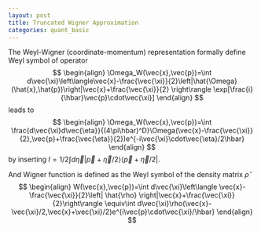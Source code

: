 ```yaml
---
layout: post
title: Truncated Wigner Approximation
categories: quant_basic 
---
```

The Weyl-Wigner (coordinate-momentum) representation formally define Weyl symbol of operator
$$
\begin{align}
\Omega_W(\vec{x},\vec{p})=\int d\vec{\xi}\left\langle\vec{x}-\frac{\vec{\xi}}{2}\left|\hat{\Omega}(\hat{x},\hat{p})\right|\vec{x}+\frac{\vec{\xi}}{2} \right\rangle \exp[\frac{i}{\hbar}\vec{p}\cdot\vec{\xi}]
\end{align}
$$
leads to 
$$
\begin{align}
\Omega_W(\vec{x},\vec{p})=\int \frac{d\vec{\xi}d\vec{\eta}}{(4\pi\hbar)^D}\Omega(\vec{x}-\frac{\vec{\xi}}{2},\vec{p}+\frac{\vec{\eta}}{2})e^{-i\vec{\xi}\cdot\vec{\eta}/2\hbar}
\end{align}
$$
by inserting $I = 1/2\int d\vec{\eta}|\vec{p}+\vec{\eta}/2\rangle\langle\vec{p}+\vec{\eta}/2|$.

And Wigner function is defined as the Weyl symbol of the density matrix $\hat{\rho}$
$$
\begin{align}
W(\vec{x},\vec{p})=\int d\vec{\xi}\left\langle \vec{x}-\frac{\vec{\xi}}{2}\left| \hat{\rho} \right|\vec{x}+\frac{\vec{\xi}}{2}\right\rangle \equiv\int d\vec{\xi}\rho(\vec{x}-\vec{\xi}/2,\vec{x}+\vec{\xi}/2)e^{i\vec{p}\cdot\vec{\xi}/\hbar}
\end{align}
$$


